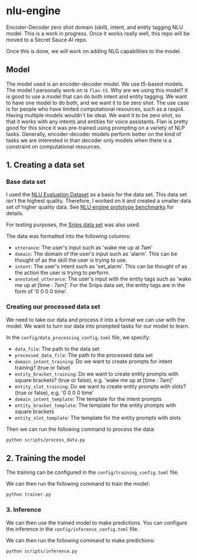 # nlu-engine
Encoder-Decoder zero shot domain (skill), intent, and entity tagging NLU model. This is a work in progress. Once it works really well, this repo will be moved to a Secret Sauce AI repo.

Once this is done, we will work on adding NLG capabilities to the model.

## Model
The model used is an encoder-decoder model. We use t5-based models. The model I personally work on is `flan-t5`. Why are we using this model? It is good to use a model that can do both intent and entity tagging. We want to have one model to do both, and we want it to be zero shot. The use case is for people who have limited computational resources, such as a raspi4. Having multiple models wouldn't be ideal. We want it to be zero shot, so that it works with any intents and entities for voice assistants. Flan is pretty good for this since it was pre-trained using prompting on a variety of NLP tasks. Generally, encoder-decoder models perform better on the kind of tasks we are interested in than decoder only models when there is a constraint on computational resources.

## 1. Creating a data set

### Base data set
I used the [NLU Evaluation Dataset](https://github.com/xliuhw/NLU-Evaluation-Data) as a basis for the data set. This data set isn't the highest quality. Therefore, I worked on it and created a smaller data set of higher quality data. See [NLU engine prototype benchmarks](https://github.com/secretsauceai/NLU-engine-prototype-benchmarks) for details.

For testing purposes, the [Snips data set](https://github.com/snipsco/snips-nlu-metrics/tree/master/samples) was also used. 

The data was formatted into the following columns:
- `utterance`: The user's input such as 'wake me up at 7am'
- `domain`: The domain of the user's input such as 'alarm'. This can be thought of as the skill the user is trying to use.
- `intent`: The user's intent such as 'set_alarm'. This can be thought of as the action the user is trying to perform.
- `annotated_utterance`: The user's input with the entity tags such as 'wake me up at [time : 7am]'. For the Snips data set, the entity tags are in the form of '0 0 0 0 time'.

### Creating our processed data set
We need to take our data and process it into a format we can use with the model. We want to turn our data into prompted tasks for our model to learn. 

In the `config/data_processing_config.toml` file, we specify:
- `data_file`: The path to the data set
- `processed_data_file`: The path to the processed data set
- `domain_intent_training`: Do we want to create prompts for intent training? (true or false)
- `entity_bracket_training`: Do we want to create entity prompts with square brackets? (true or false), e.g. 'wake me up at [time : 7am]'
- `entity_slot_training`: Do we want to create entity prompts with slots? (true or false), e.g. '0 0 0 0 time'
- `domain_intent_template`: The template for the intent prompts
- `entity_bracket_template`: The template for the entity prompts with square brackets
- `entity_slot_template`: The template for the entity prompts with slots

Then we can run the following command to process the data:
```bash
python scripts/process_data.py
```

## 2. Training the model
The training can be configured in the `config/training_config.toml` file.

We can then run the following command to train the model:
```bash
python trainer.py
```

### 3. Inference
We can then use the trained model to make predictions. You can configure the inference in the `config/inference_config.toml` file.

We can then run the following command to make predictions:
```bash
python scripts/inference.py
```
